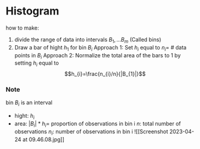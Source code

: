 # Histogram
how to make:
1. divide the range of data into intervals $B_{1},...B_{m}$ (Called bins)
2. Draw a bar of hight $h_{1}$ for bin $B_{i}$
		Approach 1: Set $h_{i}$ equal to $n_{i}=$ # data points in $B_{i}$ 
		Approach 2: Normalize the total area of the bars to 1 by setting $h_{i}$ equal to $$h_{i}=\frac{n_{i}/n}{|B_{1}|}$$
### Note
bin $B_{i}$ is an interval
- hight: $h_{i}$
- area: $|B_{i}| * h_{i}$= proportion of observations in bin i
$n$: total number of observations
$n_{i}$: number of observations in bin i
![[Screenshot 2023-04-24 at 09.46.08.jpg]]